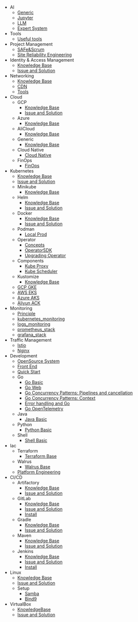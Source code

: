 <!-- docs/_sidebar.md -->
- AI
    - [Generic](/ai/generic.md)
    - [Jupyter](/ai/jupyter.md)
    - [LLM](/ai/llm.md)
    - [Expert System](/ai/expert_system.md)
- Tools
    - [Useful tools](/tools/kbs.md)
- Project Management
    - [SAFe&Scrum](/projectmanagement/SAFe&Scrum.md)
    - [Site Reliability Engineering](/projectmanagement/sre.md)
- Identity & Access Management
    - [Knowledge Base](/authentication/kbs.md)
    - [Issue and Solution](/authentication/issues.md)
- Networking
    - [Knowledge Base](/networking/kbs.md)
    - [CDN](/networking/cdn.md)
    - [Tools](/networking/tools.md)
- Cloud
    - GCP
        - [Knowledge Base](/cloud/gcp/kbs.md)
        - [Issue and Solution](/cloud/gcp/issues.md)
    - Azure
        - [Knowledge Base](/cloud/azure/kbs.md)
    - AliCloud
        - [Knowledge Base](/cloud/alicloud/kbs.md)
    - Generic
        - [Knowledge Base](/cloud/kb.md)
    - Cloud Native
        - [Cloud Native](/cloud/cloud_native.md)
    - FinOps
        - [FinOps](/cloud/finops/finops.md)
- Kubernetes
    - [Knowledge Base](/kubernetes/kbs.md)
    - [Issue and Solution](/kubernetes/issues.md)
    - Minikube
        - [Knowledge Base](/kubernetes/minikube/kbs.md)
    - Helm
        - [Knowledge Base](/kubernetes/helm/kbs.md)
        - [Issue and Solution](/kubernetes/helm/issues.md)
    - Docker
        - [Knowledge Base](/kubernetes/docker/kbs.md)
        - [Issue and Solution](/kubernetes/docker/issues.md)
    - Podman
        - [Local Prod](/kubernetes/podman/local-prod.md)
    - Operator
        - [Concepts](/kubernetes/operator/concepts.md)
        - [OperatorSDK](/kubernetes/operator/operator_sdk.md)
        - [Upgrading Operator](/kubernetes/operator/upgrading_operator.md)
    - Components
        - [Kube Proxy](/kubernetes/components/kube-proxy.md)
        - [Kube Scheduler](/kubernetes/components/kube-scheduler.md)
    - Kustomize
        - [Knowledge Base](/kubernetes/kustomize/kbs.md)
    - [GCP GKE](/kubernetes/gcp_gke.md)
    - [AWS EKS](/kubernetes/aws_eks.md)
    - [Azure AKS](/kubernetes/azure_aks.md)
    - [Aliyun ACK](/kubernetes/aliyun_ack.md)
- Monitoring
    - [Principle](/monitoring/principle.md)
    - [kubernetes_monitoring](/monitoring/kubernetes_monitoring.md)
    - [logs_monitoring](/monitoring/logs_monitoring.md)
    - [prometheus_stack](/monitoring/prometheus_stack.md)
    - [grafana_stack](/monitoring/grafana_stack.md)
- Traffic Management
    - [Istio](/traffic_management/istio.md)
    - [Nginx](/traffic_management/nginx.md)
- Development
    - [OpenSource System](/development/opensource.md)
    - [Front End](/development/frontend.md)
    - [Quick Start](/development/quickstart.md)
    - Go
        - [Go Basic](/development/go/go_basic.md)
        - [Go Web](/development/go/go_web.md)
        - [Go Concurrency Patterns: Pipelines and cancellation](/development/go/go_cc1.md)
        - [Go Concurrency Patterns: Context](/development/go/go_cc2.md)
        - [Error handling and Go](/development/go/go_error.md)
        - [Go OpenTelemetry](/development/go/go_opentelemetry.md)
    - Java
        - [Java Basic](/development/java/java_basic.md)
    - Python
        - [Python Basic](/development/python/python_basic.md)
    - Shell
        - [Shell Basic](/development/shell/shell_basic.md)
- Iac
    - Terraform
        - [Terraform Base](/iac/terraform/kbs.md)
    - Walrus
        - [Walrus Base](/iac/walrus/kbs.md)
    - [Platform Engineering](/iac/kbs.md)
- CI/CD
    - Artifactory
        - [Knowledge Base](/cicd/artifactory/kbs.md)
        - [Issue and Solution](/cicd/artifactory/issues.md)
    - GitLab
        - [Knowledge Base](/cicd/gitlab/kbs.md)
        - [Issue and Solution](/cicd/gitlab/issues.md)
        - [Install](/cicd/gitlab/install.md)
    - Gradle
        - [Knowledge Base](/cicd/gradle/kbs.md)
        - [Issue and Solution](/cicd/gradle/issues.md)
    - Maven
        - [Knowledge Base](/cicd/maven/kbs.md)
        - [Issue and Solution](/cicd/maven/issues.md)
    - Jenkins
        - [Knowledge Base](/cicd/jenkins/kbs.md)
        - [Issue and Solution](/cicd/jenkins/issues.md)
        - [Install](/cicd/jenkins/install.md)
- Linux
    - [Knowledge Base](/linux/kbs.md)
    - [Issue and Solution](/linux/issues.md)
    - Setup
        - [Samba](/linux/setup/samba.md)
        - [Bind9](/linux/setup/bind9.md)
- VirtualBox
    - [KnowledgeBase](/virtualbox/kbs.md)
    - [Issue and Solution](/virtualbox/issues.md)